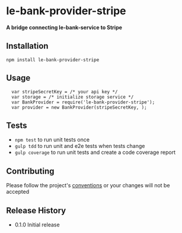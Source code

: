 le-bank-provider-stripe
=========

**A bridge connecting le-bank-service to Stripe**

## Installation

  `npm install le-bank-provider-stripe`

## Usage

```
  var stripeSecretKey = /* your api key */
  var storage = /* initialize storage service */
  var BankProvider = require('le-bank-provider-stripe');
  var provider = new BankProvider(stripeSecretKey, );
```

## Tests

* `npm test` to run unit tests once
* `gulp tdd` to run unit and e2e tests when tests change
* `gulp coverage` to run unit tests and create a code coverage report

## Contributing

Please follow the project's [conventions](https://github.com/castle-dev/le-bank-provider-stripe/blob/develop/CONTRIBUTING.md) or your changes will not be accepted

## Release History

* 0.1.0 Initial release
